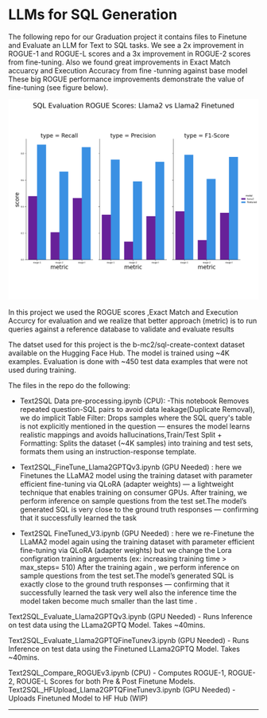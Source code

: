 #   LLMs for SQL Generation

The following repo for our Graduation project it  contains files to Finetune and Evaluate an LLM for Text to SQL tasks. We see a 2x improvement in ROGUE-1 and ROGUE-L scores and a 3x improvement in ROGUE-2 scores from fine-tuning. Also we found great improvements in Exact Match accuarcy and Execution Accuracy from fine -tunning against base model  These big ROGUE performance improvements demonstrate the value of fine-tuning (see figure below).

<p align="center">
  <img src="ROGUE_Scores_Llama_vs_Finetune.png" alt="Text2SQL Evaluation Results" width="900"/>
</p>

In this project we used the ROGUE scores ,Exact Match and Execution Accurcy for evaluation and we realize that  better approach (metric) is to run queries against a reference database to validate and evaluate results 

The datset used for this project is the b-mc2/sql-create-context dataset available on the Hugging Face Hub. The model is trained using ~4K examples. Evaluation is done with ~450 test data examples that were not used during training.

The files in the repo do the following:

- Text2SQL Data pre-processing.ipynb (CPU):
-This notebook Removes repeated question-SQL pairs to avoid data leakage(Duplicate Removal), we do implicit Table Filter: Drops samples where the SQL query's table is not explicitly mentioned in the question — ensures the model learns realistic mappings and avoids hallucinations,Train/Test Split + Formatting: Splits the dataset (~4K samples) into training and test sets, formats them using an instruction-response template.

- Text2SQL_FineTune_Llama2GPTQv3.ipynb (GPU Needed) :
here we Finetunes the LLaMA2  model using the training dataset with parameter efficient fine-tuning via QLoRA (adapter weights) — a lightweight technique that enables training on consumer GPUs.
After training, we perform inference on sample questions from the test set.The model’s generated SQL is very close to the ground truth responses — confirming that it successfully learned the task

- Text2SQL FineTuned_V3.ipynb (GPU Needed) :
  here we re-Finetune  the LLaMA2  model again using the training dataset with parameter efficient fine-tuning via QLoRA (adapter weights) but we change the Lora configration training arguements (ex: increasing training time > max_steps= 510) After the training again , we perform inference on sample questions from the test set.The model’s generated SQL is exactly close to the ground truth responses — confirming that it successfully learned the task very well also the inference time the model taken become much smaller than the last time .

Text2SQL_Evaluate_Llama2GPTQv3.ipynb (GPU Needed) - Runs Inference on test data using the LLama2GPTQ Model. Takes ~40mins.

Text2SQL_Evaluate_Llama2GPTQFineTunev3.ipynb (GPU Needed) - Runs Inference on test data using the Finetuned LLama2GPTQ Model. Takes ~40mins.

Text2SQL_Compare_ROGUEv3.ipynb (CPU) - Computes ROGUE-1, ROGUE-2, ROUGE-L Scores for both Pre & Post Finetune Models.
Text2SQL_HFUpload_Llama2GPTQFineTunev3.ipynb (GPU Needed) - Uploads Finetuned Model to HF Hub (WIP)

---



